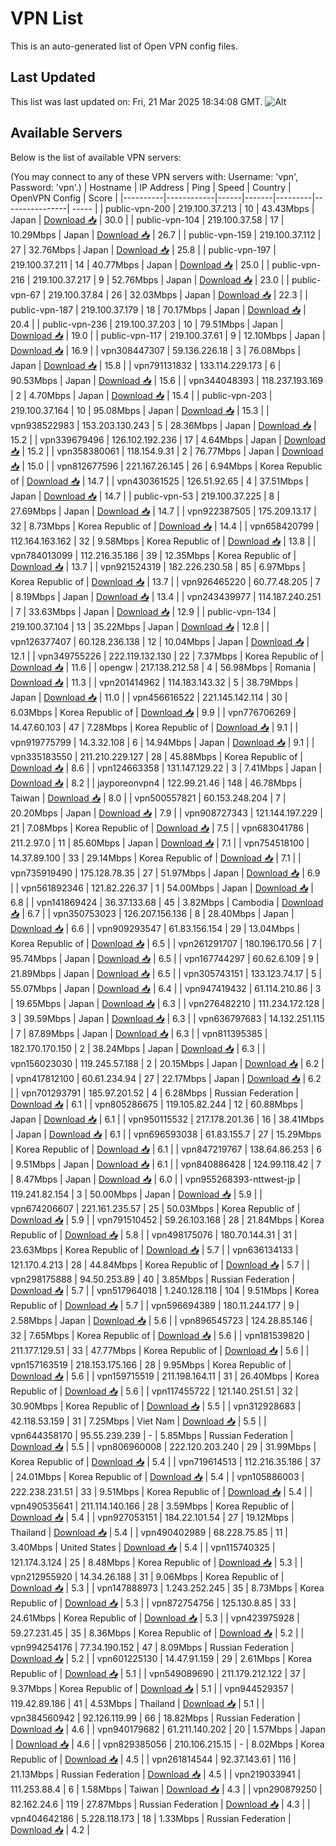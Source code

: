 # VPN List

This is an auto-generated list of Open VPN config files.

## Last Updated

This list was last updated on: Fri, 21 Mar 2025 18:34:08 GMT.
![Alt](https://repobeats.axiom.co/api/embed/186b98318ef1479477931607c1ad7d823f12451f.svg "Repobeats analytics image")

## Available Servers

Below is the list of available VPN servers:

(You may connect to any of these VPN servers with: Username: 'vpn', Password: 'vpn'.)
| Hostname | IP Address | Ping | Speed | Country | OpenVPN Config | Score |
|----------|------------|------|-------|---------|----------------| ----- |
| public-vpn-200 | 219.100.37.213 | 10 | 43.43Mbps | Japan | [Download 📥](./configs/server_0_JP.ovpn) | 30.0 |
| public-vpn-104 | 219.100.37.58 | 17 | 10.29Mbps | Japan | [Download 📥](./configs/server_1_JP.ovpn) | 26.7 |
| public-vpn-159 | 219.100.37.112 | 27 | 32.76Mbps | Japan | [Download 📥](./configs/server_2_JP.ovpn) | 25.8 |
| public-vpn-197 | 219.100.37.211 | 14 | 40.77Mbps | Japan | [Download 📥](./configs/server_3_JP.ovpn) | 25.0 |
| public-vpn-216 | 219.100.37.217 | 9 | 52.76Mbps | Japan | [Download 📥](./configs/server_4_JP.ovpn) | 23.0 |
| public-vpn-67 | 219.100.37.84 | 26 | 32.03Mbps | Japan | [Download 📥](./configs/server_5_JP.ovpn) | 22.3 |
| public-vpn-187 | 219.100.37.179 | 18 | 70.17Mbps | Japan | [Download 📥](./configs/server_6_JP.ovpn) | 20.4 |
| public-vpn-236 | 219.100.37.203 | 10 | 79.51Mbps | Japan | [Download 📥](./configs/server_7_JP.ovpn) | 19.0 |
| public-vpn-117 | 219.100.37.61 | 9 | 12.10Mbps | Japan | [Download 📥](./configs/server_8_JP.ovpn) | 16.9 |
| vpn308447307 | 59.136.226.18 | 3 | 76.08Mbps | Japan | [Download 📥](./configs/server_9_JP.ovpn) | 15.8 |
| vpn791131832 | 133.114.229.173 | 6 | 90.53Mbps | Japan | [Download 📥](./configs/server_10_JP.ovpn) | 15.6 |
| vpn344048393 | 118.237.193.169 | 2 | 4.70Mbps | Japan | [Download 📥](./configs/server_11_JP.ovpn) | 15.4 |
| public-vpn-203 | 219.100.37.164 | 10 | 95.08Mbps | Japan | [Download 📥](./configs/server_12_JP.ovpn) | 15.3 |
| vpn938522983 | 153.203.130.243 | 5 | 28.36Mbps | Japan | [Download 📥](./configs/server_13_JP.ovpn) | 15.2 |
| vpn339679496 | 126.102.192.236 | 17 | 4.64Mbps | Japan | [Download 📥](./configs/server_14_JP.ovpn) | 15.2 |
| vpn358380061 | 118.154.9.31 | 2 | 76.77Mbps | Japan | [Download 📥](./configs/server_15_JP.ovpn) | 15.0 |
| vpn812677596 | 221.167.26.145 | 26 | 6.94Mbps | Korea Republic of | [Download 📥](./configs/server_16_KR.ovpn) | 14.7 |
| vpn430361525 | 126.51.92.65 | 4 | 37.51Mbps | Japan | [Download 📥](./configs/server_17_JP.ovpn) | 14.7 |
| public-vpn-53 | 219.100.37.225 | 8 | 27.69Mbps | Japan | [Download 📥](./configs/server_18_JP.ovpn) | 14.7 |
| vpn922387505 | 175.209.13.17 | 32 | 8.73Mbps | Korea Republic of | [Download 📥](./configs/server_19_KR.ovpn) | 14.4 |
| vpn658420799 | 112.164.163.162 | 32 | 9.58Mbps | Korea Republic of | [Download 📥](./configs/server_20_KR.ovpn) | 13.8 |
| vpn784013099 | 112.216.35.186 | 39 | 12.35Mbps | Korea Republic of | [Download 📥](./configs/server_21_KR.ovpn) | 13.7 |
| vpn921524319 | 182.226.230.58 | 85 | 6.97Mbps | Korea Republic of | [Download 📥](./configs/server_22_KR.ovpn) | 13.7 |
| vpn926465220 | 60.77.48.205 | 7 | 8.19Mbps | Japan | [Download 📥](./configs/server_23_JP.ovpn) | 13.4 |
| vpn243439977 | 114.187.240.251 | 7 | 33.63Mbps | Japan | [Download 📥](./configs/server_24_JP.ovpn) | 12.9 |
| public-vpn-134 | 219.100.37.104 | 13 | 35.22Mbps | Japan | [Download 📥](./configs/server_25_JP.ovpn) | 12.8 |
| vpn126377407 | 60.128.236.138 | 12 | 10.04Mbps | Japan | [Download 📥](./configs/server_26_JP.ovpn) | 12.1 |
| vpn349755226 | 222.119.132.130 | 22 | 7.37Mbps | Korea Republic of | [Download 📥](./configs/server_27_KR.ovpn) | 11.6 |
| opengw | 217.138.212.58 | 4 | 56.98Mbps | Romania | [Download 📥](./configs/server_28_RO.ovpn) | 11.3 |
| vpn201414962 | 114.183.143.32 | 5 | 38.79Mbps | Japan | [Download 📥](./configs/server_29_JP.ovpn) | 11.0 |
| vpn456616522 | 221.145.142.114 | 30 | 6.03Mbps | Korea Republic of | [Download 📥](./configs/server_30_KR.ovpn) | 9.9 |
| vpn776706269 | 14.47.60.103 | 47 | 7.28Mbps | Korea Republic of | [Download 📥](./configs/server_31_KR.ovpn) | 9.1 |
| vpn919775799 | 14.3.32.108 | 6 | 14.94Mbps | Japan | [Download 📥](./configs/server_32_JP.ovpn) | 9.1 |
| vpn335183550 | 211.210.229.127 | 28 | 45.88Mbps | Korea Republic of | [Download 📥](./configs/server_33_KR.ovpn) | 8.6 |
| vpn124663358 | 131.147.129.22 | 3 | 7.41Mbps | Japan | [Download 📥](./configs/server_34_JP.ovpn) | 8.2 |
| jayporeonvpn4 | 122.99.21.46 | 148 | 46.78Mbps | Taiwan | [Download 📥](./configs/server_35_TW.ovpn) | 8.0 |
| vpn500557821 | 60.153.248.204 | 7 | 20.20Mbps | Japan | [Download 📥](./configs/server_36_JP.ovpn) | 7.9 |
| vpn908727343 | 121.144.197.229 | 21 | 7.08Mbps | Korea Republic of | [Download 📥](./configs/server_37_KR.ovpn) | 7.5 |
| vpn683041786 | 211.2.97.0 | 11 | 85.60Mbps | Japan | [Download 📥](./configs/server_38_JP.ovpn) | 7.1 |
| vpn754518100 | 14.37.89.100 | 33 | 29.14Mbps | Korea Republic of | [Download 📥](./configs/server_39_KR.ovpn) | 7.1 |
| vpn735919490 | 175.128.78.35 | 27 | 51.97Mbps | Japan | [Download 📥](./configs/server_40_JP.ovpn) | 6.9 |
| vpn561892346 | 121.82.226.37 | 1 | 54.00Mbps | Japan | [Download 📥](./configs/server_41_JP.ovpn) | 6.8 |
| vpn141869424 | 36.37.133.68 | 45 | 3.82Mbps | Cambodia | [Download 📥](./configs/server_42_KH.ovpn) | 6.7 |
| vpn350753023 | 126.207.156.136 | 8 | 28.40Mbps | Japan | [Download 📥](./configs/server_43_JP.ovpn) | 6.6 |
| vpn909293547 | 61.83.156.154 | 29 | 13.04Mbps | Korea Republic of | [Download 📥](./configs/server_44_KR.ovpn) | 6.5 |
| vpn261291707 | 180.196.170.56 | 7 | 95.74Mbps | Japan | [Download 📥](./configs/server_45_JP.ovpn) | 6.5 |
| vpn167744297 | 60.62.6.109 | 9 | 21.89Mbps | Japan | [Download 📥](./configs/server_46_JP.ovpn) | 6.5 |
| vpn305743151 | 133.123.74.17 | 5 | 55.07Mbps | Japan | [Download 📥](./configs/server_47_JP.ovpn) | 6.4 |
| vpn947419432 | 61.114.210.86 | 3 | 19.65Mbps | Japan | [Download 📥](./configs/server_48_JP.ovpn) | 6.3 |
| vpn276482210 | 111.234.172.128 | 3 | 39.59Mbps | Japan | [Download 📥](./configs/server_49_JP.ovpn) | 6.3 |
| vpn636797683 | 14.132.251.115 | 7 | 87.89Mbps | Japan | [Download 📥](./configs/server_50_JP.ovpn) | 6.3 |
| vpn811395385 | 182.170.170.150 | 2 | 38.24Mbps | Japan | [Download 📥](./configs/server_51_JP.ovpn) | 6.3 |
| vpn156023030 | 119.245.57.188 | 2 | 20.15Mbps | Japan | [Download 📥](./configs/server_52_JP.ovpn) | 6.2 |
| vpn417812100 | 60.61.234.94 | 27 | 22.17Mbps | Japan | [Download 📥](./configs/server_53_JP.ovpn) | 6.2 |
| vpn701293791 | 185.97.201.52 | 4 | 6.28Mbps | Russian Federation | [Download 📥](./configs/server_54_RU.ovpn) | 6.1 |
| vpn805286675 | 119.105.82.244 | 12 | 60.88Mbps | Japan | [Download 📥](./configs/server_55_JP.ovpn) | 6.1 |
| vpn950115532 | 217.178.201.36 | 16 | 38.41Mbps | Japan | [Download 📥](./configs/server_56_JP.ovpn) | 6.1 |
| vpn696593038 | 61.83.155.7 | 27 | 15.29Mbps | Korea Republic of | [Download 📥](./configs/server_57_KR.ovpn) | 6.1 |
| vpn847219767 | 138.64.86.253 | 6 | 9.51Mbps | Japan | [Download 📥](./configs/server_58_JP.ovpn) | 6.1 |
| vpn840886428 | 124.99.118.42 | 7 | 8.47Mbps | Japan | [Download 📥](./configs/server_59_JP.ovpn) | 6.0 |
| vpn955268393-nttwest-jp | 119.241.82.154 | 3 | 50.00Mbps | Japan | [Download 📥](./configs/server_60_JP.ovpn) | 5.9 |
| vpn674206607 | 221.161.235.57 | 25 | 50.03Mbps | Korea Republic of | [Download 📥](./configs/server_61_KR.ovpn) | 5.9 |
| vpn791510452 | 59.26.103.168 | 28 | 21.84Mbps | Korea Republic of | [Download 📥](./configs/server_62_KR.ovpn) | 5.8 |
| vpn498175076 | 180.70.144.31 | 31 | 23.63Mbps | Korea Republic of | [Download 📥](./configs/server_63_KR.ovpn) | 5.7 |
| vpn636134133 | 121.170.4.213 | 28 | 44.84Mbps | Korea Republic of | [Download 📥](./configs/server_64_KR.ovpn) | 5.7 |
| vpn298175888 | 94.50.253.89 | 40 | 3.85Mbps | Russian Federation | [Download 📥](./configs/server_65_RU.ovpn) | 5.7 |
| vpn517964018 | 1.240.128.118 | 104 | 9.51Mbps | Korea Republic of | [Download 📥](./configs/server_66_KR.ovpn) | 5.7 |
| vpn596694389 | 180.11.244.177 | 9 | 2.58Mbps | Japan | [Download 📥](./configs/server_67_JP.ovpn) | 5.6 |
| vpn896545723 | 124.28.85.146 | 32 | 7.65Mbps | Korea Republic of | [Download 📥](./configs/server_68_KR.ovpn) | 5.6 |
| vpn181539820 | 211.177.129.51 | 33 | 47.77Mbps | Korea Republic of | [Download 📥](./configs/server_69_KR.ovpn) | 5.6 |
| vpn157163519 | 218.153.175.166 | 28 | 9.95Mbps | Korea Republic of | [Download 📥](./configs/server_70_KR.ovpn) | 5.6 |
| vpn159715519 | 211.198.164.11 | 31 | 26.40Mbps | Korea Republic of | [Download 📥](./configs/server_71_KR.ovpn) | 5.6 |
| vpn117455722 | 121.140.251.51 | 32 | 30.90Mbps | Korea Republic of | [Download 📥](./configs/server_72_KR.ovpn) | 5.5 |
| vpn312928683 | 42.118.53.159 | 31 | 7.25Mbps | Viet Nam | [Download 📥](./configs/server_73_VN.ovpn) | 5.5 |
| vpn644358170 | 95.55.239.239 | - | 5.85Mbps | Russian Federation | [Download 📥](./configs/server_74_RU.ovpn) | 5.5 |
| vpn806960008 | 222.120.203.240 | 29 | 31.99Mbps | Korea Republic of | [Download 📥](./configs/server_75_KR.ovpn) | 5.4 |
| vpn719614513 | 112.216.35.186 | 37 | 24.01Mbps | Korea Republic of | [Download 📥](./configs/server_76_KR.ovpn) | 5.4 |
| vpn105886003 | 222.238.231.51 | 33 | 9.51Mbps | Korea Republic of | [Download 📥](./configs/server_77_KR.ovpn) | 5.4 |
| vpn490535641 | 211.114.140.166 | 28 | 3.59Mbps | Korea Republic of | [Download 📥](./configs/server_78_KR.ovpn) | 5.4 |
| vpn927053151 | 184.22.101.54 | 27 | 19.12Mbps | Thailand | [Download 📥](./configs/server_79_TH.ovpn) | 5.4 |
| vpn490402989 | 68.228.75.85 | 11 | 3.40Mbps | United States | [Download 📥](./configs/server_80_US.ovpn) | 5.4 |
| vpn115740325 | 121.174.3.124 | 25 | 8.48Mbps | Korea Republic of | [Download 📥](./configs/server_81_KR.ovpn) | 5.3 |
| vpn212955920 | 14.34.26.188 | 31 | 9.06Mbps | Korea Republic of | [Download 📥](./configs/server_82_KR.ovpn) | 5.3 |
| vpn147888973 | 1.243.252.245 | 35 | 8.73Mbps | Korea Republic of | [Download 📥](./configs/server_83_KR.ovpn) | 5.3 |
| vpn872754756 | 125.130.8.85 | 33 | 24.61Mbps | Korea Republic of | [Download 📥](./configs/server_84_KR.ovpn) | 5.3 |
| vpn423975928 | 59.27.231.45 | 35 | 8.36Mbps | Korea Republic of | [Download 📥](./configs/server_85_KR.ovpn) | 5.2 |
| vpn994254176 | 77.34.190.152 | 47 | 8.09Mbps | Russian Federation | [Download 📥](./configs/server_86_RU.ovpn) | 5.2 |
| vpn601225130 | 14.47.91.159 | 29 | 2.61Mbps | Korea Republic of | [Download 📥](./configs/server_87_KR.ovpn) | 5.1 |
| vpn549089690 | 211.179.212.122 | 37 | 9.37Mbps | Korea Republic of | [Download 📥](./configs/server_88_KR.ovpn) | 5.1 |
| vpn944529357 | 119.42.89.186 | 41 | 4.53Mbps | Thailand | [Download 📥](./configs/server_89_TH.ovpn) | 5.1 |
| vpn384560942 | 92.126.119.99 | 66 | 18.82Mbps | Russian Federation | [Download 📥](./configs/server_90_RU.ovpn) | 4.6 |
| vpn940179682 | 61.211.140.202 | 20 | 1.57Mbps | Japan | [Download 📥](./configs/server_91_JP.ovpn) | 4.6 |
| vpn829385056 | 210.106.215.15 | - | 8.02Mbps | Korea Republic of | [Download 📥](./configs/server_92_KR.ovpn) | 4.5 |
| vpn261814544 | 92.37.143.61 | 116 | 21.13Mbps | Russian Federation | [Download 📥](./configs/server_93_RU.ovpn) | 4.5 |
| vpn219033941 | 111.253.88.4 | 6 | 1.58Mbps | Taiwan | [Download 📥](./configs/server_94_TW.ovpn) | 4.3 |
| vpn290879250 | 82.162.24.6 | 119 | 27.87Mbps | Russian Federation | [Download 📥](./configs/server_95_RU.ovpn) | 4.3 |
| vpn404642186 | 5.228.118.173 | 18 | 1.33Mbps | Russian Federation | [Download 📥](./configs/server_96_RU.ovpn) | 4.2 |
